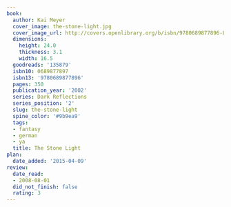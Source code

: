 ```yaml
---
book:
  author: Kai Meyer
  cover_image: the-stone-light.jpg
  cover_image_url: http://covers.openlibrary.org/b/isbn/9780689877896-L.jpg
  dimensions:
    height: 24.0
    thickness: 3.1
    width: 16.5
  goodreads: '135879'
  isbn10: 0689877897
  isbn13: '9780689877896'
  pages: 350
  publication_year: '2002'
  series: Dark Reflections
  series_position: '2'
  slug: the-stone-light
  spine_color: '#9b9ea9'
  tags:
  - fantasy
  - german
  - ya
  title: The Stone Light
plan:
  date_added: '2015-04-09'
review:
  date_read:
  - 2008-08-01
  did_not_finish: false
  rating: 3
---
```

